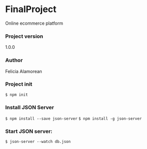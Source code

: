 # FinalProject
Online ecommerce platform
### Project version
1.0.0

### Author
Felicia Alamorean

### Project init
`$ npm init`

### Install JSON Server

`$ npm install --save json-server`
`$ npm install -g json-server`

### Start JSON server:

`$ json-server --watch db.json`